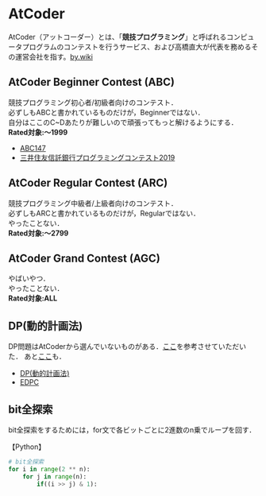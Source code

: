 # AtCoder

AtCoder（アットコーダー）とは、「**競技プログラミング**」と呼ばれるコンピュータプログラムのコンテストを行うサービス、および高橋直大が代表を務めるその運営会社を指す。[by.wiki](https://ja.wikipedia.org/wiki/AtCoder)

## AtCoder Beginner Contest (ABC)

競技プログラミング初心者/初級者向けのコンテスト．  
必ずしもABCと書かれているものだけが，Beginnerではない．  
自分はここのC~Dあたりが難しいので頑張ってもっと解けるようにする．  
**Rated対象:～1999**

* [ABC147](https://atcoder.jp/contests/abc147)
* [三井住友信託銀行プログラミングコンテスト2019](https://atcoder.jp/contests/sumitrust2019)

## AtCoder Regular Contest (ARC)

競技プログラミング中級者/上級者向けのコンテスト．  
必ずしもARCと書かれているものだけが，Regularではない．  
やったことない．  
**Rated対象:～2799**

## AtCoder Grand Contest (AGC)

やばいやつ．  
やったことない．  
**Rated対象:ALL**

## DP(動的計画法)

DP問題はAtCoderから選んでいないものがある．[ここ](https://qiita.com/drken/items/a5e6fe22863b7992efdb)を参考させていただいた．
あと[ここ](http://wakabame.hatenablog.com/entry/2017/09/10/211428)も．  

* [DP(動的計画法)](https://qiita.com/drken/items/a5e6fe22863b7992efdb)  
* [EDPC](https://atcoder.jp/contests/dp)

## bit全探索

bit全探索をするためには，for文で各ビットごとに2進数のn乗でループを回す．  

【Python】

```py
# bit全探索
for i in range(2 ** n):
    for j in range(n):
        if((i >> j) & 1):
```
